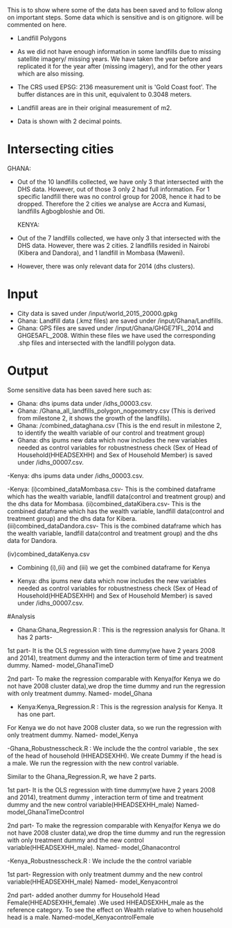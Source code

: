 This is to show where some of the data has been saved and to follow along on important steps. Some data which is sensitive and is on gitignore. will be commented on here. 

* Landfill Polygons
- As we did not have enough information in some landfills due to missing satellite imagery/ missing years. We have taken the year before and replicated it for the year after (missing imagery), and for the other years which are also missing. 

* The CRS used EPSG: 2136 measurement unit is 'Gold Coast foot'. The buffer distances are in this unit, equivalent to 0.3048 meters. 

* Landfill areas are in their original measurement of m2. 

* Data is shown with 2 decimal points. 


# Intersecting cities 

  GHANA: 
- Out of the 10 landfills collected, we have only 3 that intersected with the DHS data. However, out of those 3 only 2 had full information. For 1 specific landfill there was no control group for 2008, hence it had to be dropped. Therefore the 2 cities we analyse are Accra and Kumasi, landfills Agbogbloshie and Oti.

  KENYA: 
- Out of the 7 landfills collected, we have only 3 that intersected with the DHS data. However, there was 2 cities. 2 landfills resided in Nairobi (Kibera and Dandora), and 1 landfill in Mombasa (Maweni).
- However, there was only relevant data for 2014 (dhs clusters). 

# Input 
- City data is saved under /input/world_2015_20000.gpkg
- Ghana: Landfill data (.kmz files) are saved under /input/Ghana/Landfills. 
- Ghana: GPS files are saved under /input/Ghana/GHGE71FL_2014 and GHGE5AFL_2008. Within these files we have used the corresponding .shp files and intersected with the landfill polygon data. 


# Output 
Some sensitive data has been saved here such as:
- Ghana: dhs ipums data under /idhs_00003.csv. 
- Ghana: /Ghana_all_landfills_polygon_nogeometry.csv (This is derived from milestone 2, it shows the growth of the landfills). 
- Ghana: /combined_dataghana.csv (This is the end result in milestone 2, to identify the wealth variable of our control and treatment group)
- Ghana: dhs ipums new data which now includes the new variables needed as control variables for robustnestness check (Sex of Head of Household(HHEADSEXHH) and Sex of Household Member) is saved under /idhs_00007.csv.

-Kenya: dhs ipums data under /idhs_00003.csv.

-Kenya: (i)combined_dataMombasa.csv- This is the combined dataframe which has the wealth variable, landfill data(control and treatment group) and the dhs data for Mombasa.
(ii)combined_dataKibera.csv- This is the combined dataframe which has the wealth variable, landfill data(control and treatment group) and the dhs data for Kibera.
(iii)combined_dataDandora.csv- This is the combined dataframe which has the wealth variable, landfill data(control and treatment group) and the dhs data for Dandora.

(iv)combined_dataKenya.csv
- Combining (i),(ii) and (iii) we get the combined dataframe for Kenya 

- Kenya: dhs ipums new data which now includes the new variables needed as control variables for robustnestness check (Sex of Head of Household(HHEADSEXHH) and Sex of Household Member) is saved under /idhs_00007.csv.

#Analysis

- Ghana:Ghana_Regression.R : This is the regression analysis for Ghana. It has 2 parts-

1st part- It is the  OLS regression with time dummy(we have 2 years 2008 and 2014), treatment dummy and the interaction term of time and treatment dummy. 
Named- model_GhanaTimeD

2nd part- To make the regression comparable with Kenya(for Kenya we do not have 2008 cluster data),we drop the time dummy and run the regression with only treatment dummy.
Named- model_Ghana

- Kenya:Kenya_Regression.R : This is the regression analysis for Kenya. It has one part.

For Kenya we do not have 2008 cluster data, so we run the regression with only treatment dummy.
Named- model_Kenya


-Ghana_Robustnesscheck.R : We include the the control variable , the sex of the head of household (HHEADSEXHH). We create Dummy if the head is a male. We run the regression with the new control variable.

Similar to the Ghana_Regression.R, we have 2 parts.

1st part- It is the  OLS regression with time dummy(we have 2 years 2008 and 2014), treatment dummy , interaction term of time and treatment dummy and the new control variable(HHEADSEXHH_male)
Named- model_GhanaTimeDcontrol

2nd part- To make the regression comparable with Kenya(for Kenya we do not have 2008 cluster data),we drop the time dummy and run the regression with only treatment dummy and the new control variable(HHEADSEXHH_male).
Named- model_Ghanacontrol


-Kenya_Robustnesscheck.R : We include the the control variable

1st part- Regression with only treatment dummy and the new control variable(HHEADSEXHH_male)
Named- model_Kenyacontrol

2nd part- added another dummy for Household Head Female(HHEADSEXHH_female) .We used HHEADSEXHH_male as the reference category.
To see the effect on Wealth relative to when household head is a male.
Named-model_KenyacontrolFemale
